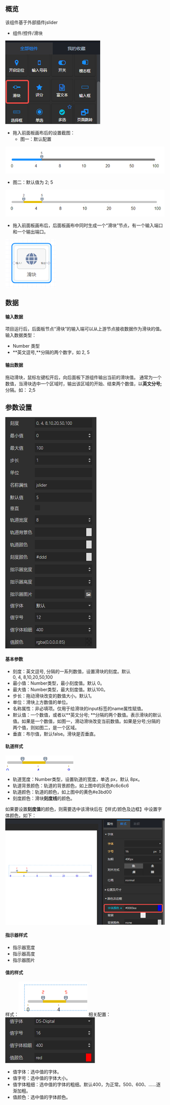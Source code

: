 ## 概览
该组件基于外部插件jslider

- 组件/控件/滑块

![1.png](images/滑块/1.png)

- 拖入前面板画布后的设置截图：
   - 图一：默认配置

![2.png](images/滑块/2.png)

   - 图二：默认值为 2; 5 

![3.png](images/滑块/3.png)

- 拖入前面板画布后，后面板画布中同时生成一个“滑块”节点，有一个输入端口和一个输出端口。

![5.png](images/滑块/5.png)
## 数据
#### 输入数据
项目运行后，后面板节点“滑块”的输入端可以从上游节点接收数据作为滑块的值。
输入数据类型：

- Number 类型
- **英文逗号,**分隔的两个数字，如 2, 5
#### 输出数据
拖动滑块，鼠标左键松开后，向后面板下游组件输出当前的滑块值。
通常为一个数值，当滑块选中一个区域时，输出该区域的开始、结束两个数值，以**英文分号;** 分隔。如： 2;5
## 参数设置
![4.png](images/滑块/4.png)
#### 基本参数

- 刻度：英文逗号, 分隔的一系列数值，设置滑块的刻度。默认 0, 4, 8,10,20,50,100
- 最小值：Number类型，最小刻度值。默认 0。
- 最大值：Number类型，最大刻度值。默认100。
- 步长：拖动滑块改变的数值大小。默认1。
- 单位：滑块上方数值的单位。
- 名称属性：非必填项。仅用于给滑块的input标签的name属性赋值。
- 默认值：一个数值，或者以**英文分号; **分隔的两个数值。表示滑块的默认值。如果是一个数值，如图一，滑动滑块改变当前数值。如果是分号;分隔的两个值，则如图二，是一个区域。
- 垂直：布尔值，默认false。滑块是否垂直。
#### 轨道样式
![image.png](images/滑块/6.png)

- 轨道宽度：Number类型，设置轨道的宽度，单选 px，默认 8px。
- 轨道背景颜色：轨道的背景颜色，如上图中的灰色#c6c6c6
- 轨道颜色：轨道的颜色，如上图中的黄色#e3bd00
- 刻度颜色：滑块**刻度线**的颜色。

如果要设置**刻度值**的颜色，则需要选中该滑块后在【样式/颜色及边框】中设置字体颜色，如下：
![image.png](images/滑块/7.png)
#### 指示器样式

- 指示器宽度
- 指示器高度
- 指示器图片
#### 值的样式
样式：![image.png](images/滑块/8.png) 
相关配置：![image.png](images/滑块/9.png)

- 值字体：选中值的字体。
- 值字号：选中值的字体大小。
- 值字体粗细：选中值的字体的粗细。默认400，为正常。500、600、……逐渐加粗。
- 值颜色：选中值的字体颜色。

